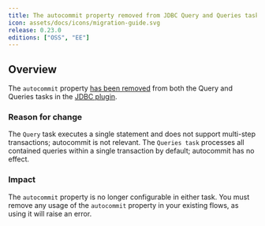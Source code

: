 ```yaml
---
title: The autocommit property removed from JDBC Query and Queries tasks
icon: assets/docs/icons/migration-guide.svg
release: 0.23.0
editions: ["OSS", "EE"]
---
```


## Overview

The `autocommit` property [has been removed](https://github.com/kestra-io/plugin-jdbc/issues/550) from both the Query and Queries tasks in the [JDBC plugin](https://github.com/kestra-io/plugin-jdbc).

### **Reason for change**

The `Query` task executes a single statement and does not support multi-step transactions; autocommit is not relevant. The `Queries task` processes all contained queries within a single transaction by default; autocommit has no effect.

### **Impact**

The `autocommit` property is no longer configurable in either task. You must remove any usage of the `autocommit` property in your existing flows, as using it will raise an error.


